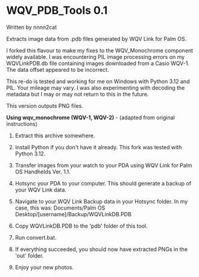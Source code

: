 # WQV_PDB_Tools 0.1
Written by nnnn2cat

 Extracts image data from .pdb files generated by WQV Link for Palm OS.

 I forked this flavour to make my fixes to the WQV_Monochrome component widely available. I was encountering PIL image processing errors on my WQVLinkPDB.db file containing images downloaded from a Casio WQV-1. The data offset appeared to be incorrect.
 
 This re-do is tested and working for me on Windows with Python 3.12 and PIL. Your mileage may vary. I was also experimenting with decoding the metadata but I may or may not return to this in the future.
 
 This version outputs PNG files.


**Using wqv_monochrome (WQV-1, WQV-2)** - (adapted from original instructions)

1. Extract this archive somewhere. 

2. Install Python if you don't have it already. This fork was tested with Python 3.12.

3. Transfer images from your watch to your PDA using WQV Link for Palm OS Handhelds Ver. 1.1.

4. Hotsync your PDA to your computer. This should generate a backup of your WQV Link data.

5. Navigate to your WQV Link Backup data in your Hotsync folder.
   In my case, this was:
   Documents/Palm OS Desktop/[username]/Backup/WQVLinkDB.PDB

6. Copy WQVLinkDB.PDB to the 'pdb' folder of this tool.

7. Run convert.bat.

8. If everything succeeded, you should now have extracted PNGs in the 'out' folder.

9. Enjoy your new photos.
